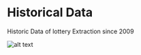 # Historical Data
Historic Data of lottery Extraction since 2009


![alt text](https://github.com/cristiangutzu/superenalotto/blob/main/superenalotto.png?raw=true)
